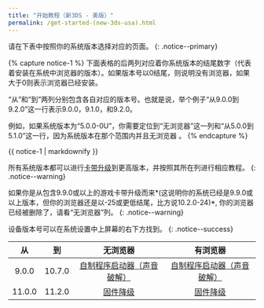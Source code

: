 ```yaml
---
title: "开始教程（新3DS - 美版）"
permalink: /get-started-(new-3ds-usa).html
---
```


请在下表中按照你的系统版本选择对应的页面。
{: .notice--primary}

{% capture notice-1 %}
下面表格的后两列对应着你系统版本的结尾数字（代表着安装在系统中浏览器的版本）。如果版本号以0结尾，则说明没有浏览器，如果大于0则表示浏览器已经安装。

“从”和“到”两列分别包含各自对应的版本号。也就是说，举个例子“从9.0.0到9.2.0”这一行表示9.0.0，9.1.0，和9.2.0。

例如，如果系统版本为“5.0.0-0U”，你需要定位到“无浏览器”这一列和“从5.0.0到5.1.0”这一行，因为系统版本在那个范围内并且无浏览器 。
{% endcapture %}

<div class="notice--info">{{ notice-1 | markdownify }}</div>

所有系统版本都可以进行[卡带升级](cart-update)到更高版本，并按照其所在列进行相应教程。
{: .notice--warning}

如果你是从包含9.9.0或以上的游戏卡带升级而来*(这说明你的系统已经是9.9.0或以上版本，但你的浏览器还是以-25或更低结尾，比方说10.2.0-24)*, 你的浏览器已经被删除了，请看“无浏览器”列。
{: .notice--warning}

设备版本号可以在系统设置中上屏幕的右下方找到。
{: .notice--success}

| 从 | 到 | 无浏览器 | 有浏览器 |
|:-:|:-:|:-:|:-:|
| 9.0.0 | 10.7.0 | [自制程序启动器（声音破解）](homebrew-launcher-(soundhax)) | [自制程序启动器（声音破解）](homebrew-launcher-(soundhax)) |
| 11.0.0 | 11.2.0 | [固件降级](nfirm-downgrade) | [固件降级](nfirm-downgrade) |
